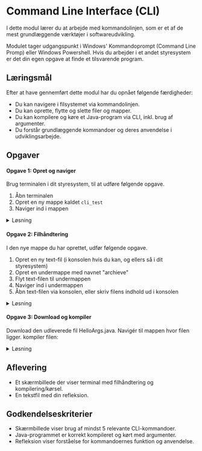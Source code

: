 # Command Line Interface (CLI)
I dette modul lærer du at arbejde med kommandolinjen, som er et af de mest grundlæggende værktøjer i softwareudvikling.

Modulet tager udgangspunkt i Windows' Kommandoprompt (Command Line Promp) eller Windows Powershell. Hvis du arbejder i et andet styresystem er det din egen opgave at finde et tilsvarende program.

## Læringsmål
Efter at have gennemført dette modul har du opnået følgende færdigheder:

 - Du kan navigere i filsystemet via kommandolinjen.
 - Du kan oprette, flytte og slette filer og mapper.
 - Du kan kompilere og køre et Java-program via CLI, inkl. brug af argumenter.
 - Du forstår grundlæggende kommandoer og deres anvendelse i udviklingsarbejde.
 
## Opgaver

#### Opgave 1: Opret og naviger
Brug terminalen i dit styresystem, til at udføre følgende opgave.

1. Åbn terminalen
2. Opret en ny mappe kaldet `cli_test`
3. Naviger ind i mappen

<details>
  <summary>Løsning</summary>
  
  ````bash
  mkdir cli_test
  cd cli_test
  ````
</details>

#### Opgave 2: Filhåndtering
I den nye mappe du har oprettet, udfør følgende opgave.

1. Opret en ny text-fil (i konsolen hvis du kan, og ellers så i dit styresystem)
2. Opret en undermappe med navnet "archieve"
3. Flyt text-filen til undermappen
4. Naviger ind i undermappen
5. Åbn text-filen via konsolen, eller skriv filens indhold ud i konsolen

<details>
  <summary>Løsning</summary>
  
  ````bash
    echo this is some text > textfile.txt
    mkdir archieve
    mv textfile.txt archieve/
    cd archieve
    type textfile.txt
  ````
</details>

#### Opgave 3: Download og kompiler
Download den udleverede fil HelloArgs.java.
Navigér til mappen hvor filen ligger.
kompiler filen:

<details>
  <summary>Løsning</summary>
  
  ````bash
  javac HelloArgs.java
  java HelloArgs Michael Viuff
  ````
</details>

## Aflevering

 - Et skærmbillede der viser terminal med filhåndtering og kompilering/kørsel.
 - En tekstfil med din refleksion.

## Godkendelseskriterier

 - Skærmbillede viser brug af mindst 5 relevante CLI-kommandoer.
 - Java-programmet er korrekt kompileret og kørt med argumenter.
 - Refleksion viser forståelse for kommandoernes funktion og anvendelse.